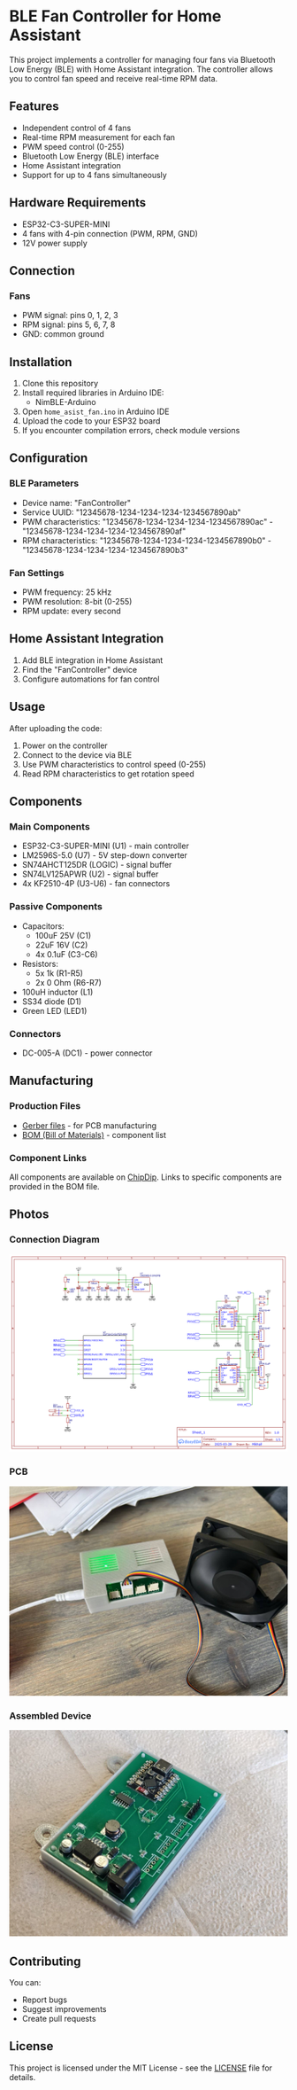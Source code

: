 # BLE Fan Controller for Home Assistant

This project implements a controller for managing four fans via Bluetooth Low Energy (BLE) with Home Assistant integration. The controller allows you to control fan speed and receive real-time RPM data.

## Features

- Independent control of 4 fans
- Real-time RPM measurement for each fan
- PWM speed control (0-255)
- Bluetooth Low Energy (BLE) interface
- Home Assistant integration
- Support for up to 4 fans simultaneously

## Hardware Requirements

- ESP32-C3-SUPER-MINI
- 4 fans with 4-pin connection (PWM, RPM, GND)
- 12V power supply

## Connection

### Fans
- PWM signal: pins 0, 1, 2, 3
- RPM signal: pins 5, 6, 7, 8
- GND: common ground

## Installation

1. Clone this repository
2. Install required libraries in Arduino IDE:
   - NimBLE-Arduino
3. Open `home_asist_fan.ino` in Arduino IDE
4. Upload the code to your ESP32 board
5. If you encounter compilation errors, check module versions

## Configuration

### BLE Parameters
- Device name: "FanController"
- Service UUID: "12345678-1234-1234-1234-1234567890ab"
- PWM characteristics: "12345678-1234-1234-1234-1234567890ac" - "12345678-1234-1234-1234-1234567890af"
- RPM characteristics: "12345678-1234-1234-1234-1234567890b0" - "12345678-1234-1234-1234-1234567890b3"

### Fan Settings
- PWM frequency: 25 kHz
- PWM resolution: 8-bit (0-255)
- RPM update: every second

## Home Assistant Integration

1. Add BLE integration in Home Assistant
2. Find the "FanController" device
3. Configure automations for fan control

## Usage

After uploading the code:
1. Power on the controller
2. Connect to the device via BLE
3. Use PWM characteristics to control speed (0-255)
4. Read RPM characteristics to get rotation speed

## Components

### Main Components
- ESP32-C3-SUPER-MINI (U1) - main controller
- LM2596S-5.0 (U7) - 5V step-down converter
- SN74AHCT125DR (LOGIC) - signal buffer
- SN74LV125APWR (U2) - signal buffer
- 4x KF2510-4P (U3-U6) - fan connectors

### Passive Components
- Capacitors:
  - 100uF 25V (C1)
  - 22uF 16V (C2)
  - 4x 0.1uF (C3-C6)
- Resistors:
  - 5x 1k (R1-R5)
  - 2x 0 Ohm (R6-R7)
- 100uH inductor (L1)
- SS34 diode (D1)
- Green LED (LED1)

### Connectors
- DC-005-A (DC1) - power connector

## Manufacturing

### Production Files
- [Gerber files](production/Gerber_t-fun_PCB_t-fun_4_2025-05-18.zip) - for PCB manufacturing
- [BOM (Bill of Materials)](production/BOM_t-fun_2025-05-18.csv) - component list

### Component Links
All components are available on [ChipDip](https://www.chipdip.ru/). Links to specific components are provided in the BOM file.

## Photos

### Connection Diagram
![Connection Diagram](files/Schematic_t-fun_2025-05-18.png)

### PCB
![PCB](files/photo_2025-05-18_19-02-23.jpg)

### Assembled Device
![Assembled Device](files/photo_2025-05-18_19-02-53.jpg)

## Contributing

You can:
- Report bugs
- Suggest improvements
- Create pull requests

## License

This project is licensed under the MIT License - see the [LICENSE](LICENSE) file for details.


